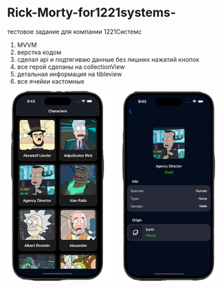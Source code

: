 # Rick-Morty-for1221systems-
тестовое задание для компании 1221Системс

1. MVVM</br>
2. верстка кодом</br>
3. сделал api и подтягиваю данные без лишних нажатий кнопок</br>
4. все герой сделаны на collectionView</br>
5. детальная информация на tibleview</br>
6. все ячейки кастомные</br>

![Image alt](https://github.com/nzhkv/Rick-Morty-for1221systems-/blob/main/1.png)
![Image alt](https://github.com/nzhkv/Rick-Morty-for1221systems-/blob/main/2.png)
